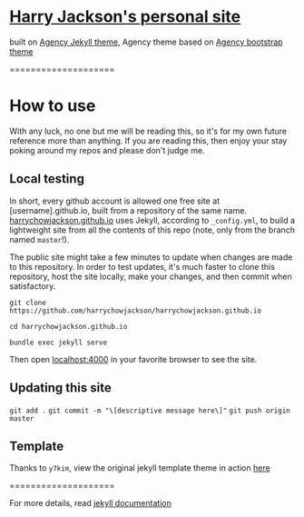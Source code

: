 # [Harry Jackson's personal site](https://harrychowjackson.github.io)

built on [Agency Jekyll theme](https://github.com/y7kim/agency-jekyll-theme), Agency theme based on [Agency bootstrap theme ](https://startbootstrap.com/template-overviews/agency/)

====================

# How to use
With any luck, no one but me will be reading this, so it's for my own future reference more than anything. If you are reading this, then enjoy your stay poking around my repos and please don't judge me.

## Local testing

In short, every github account is allowed one free site at \[username\].github.io, built from a repository of the same name. [harrychowjackson.github.io](https://harrychowjackson.github.io) uses Jekyll, according to `_config.yml`, to build a lightweight site from all the contents of this repo (note, only from the branch named `master`!).

The public site might take a few minutes to update when changes are made to this repository. In order to test updates, it's much faster to clone this repository, host the site locally, make your changes, and then commit when satisfactory.
 
`git clone https://github.com/harrychowjackson/harrychowjackson.github.io`

`cd harrychowjackson.github.io`

`bundle exec jekyll serve`

Then open [localhost:4000](http://localhost:4000) in your favorite browser to see the site.

## Updating this site
`git add .`
`git commit -m "\[descriptive message here\]"`
`git push origin master`

## Template
Thanks to `y7kim`, view the original jekyll template theme in action [here](https://y7kim.github.io/agency-jekyll-theme)

====================

For more details, read [jekyll documentation](http://jekyllrb.com/)
